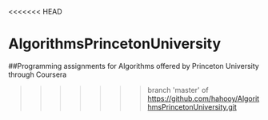 <<<<<<< HEAD
# AlgorithmsPrincetonUniversity
##Programming assignments for Algorithms offered by Princeton University through Coursera
>>>>>>> branch 'master' of https://github.com/hahooy/AlgorithmsPrincetonUniversity.git
